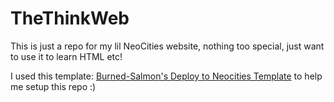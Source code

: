 # TheThinkWeb
This is just a repo for my lil NeoCities website, nothing too special, just want to use it to learn HTML etc!

I used this template: [Burned-Salmon's Deploy to Neocities Template](https://github.com/burned-salmon/deploy-to-neocities-template) to help me setup this repo :)
